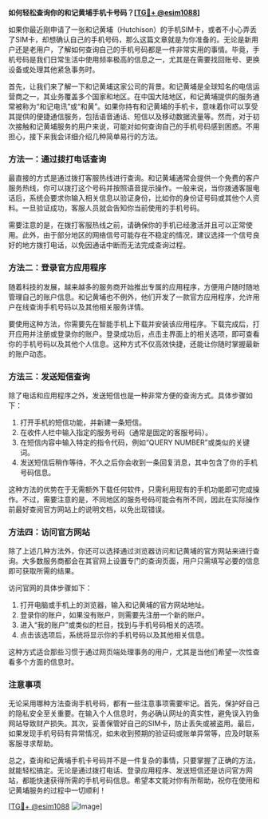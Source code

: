 **如何轻松查询你的和记黄埔手机卡号码？[[TG💪+ @esim1088](https://t.me/s/esim1088)]**

如果你最近刚申请了一张和记黄埔（Hutchison）的手机SIM卡，或者不小心弄丢了SIM卡，却想确认自己的手机号码，那么这篇文章就是为你准备的。无论是新用户还是老用户，了解如何查询自己的手机号码都是一件非常实用的事情。毕竟，手机号码是我们日常生活中使用频率极高的信息之一，尤其是在需要找回账号、更换设备或处理其他紧急事务时。

首先，让我们来了解一下和记黄埔这家公司的背景。和记黄埔是全球知名的电信运营商之一，其业务覆盖多个国家和地区。在中国大陆地区，和记黄埔提供的服务通常被称为“和记电讯”或“和黄”。如果你持有和记黄埔的手机卡，意味着你可以享受其提供的便捷通信服务，包括语音通话、短信以及移动数据流量等。然而，对于初次接触和记黄埔服务的用户来说，可能对如何查询自己的手机号码感到困惑。不用担心，接下来我会详细介绍几种简单易行的方法。

### 方法一：通过拨打电话查询

最直接的方式是通过拨打客服热线进行查询。和记黄埔通常会提供一个免费的客户服务热线，你可以拨打这个号码并按照语音提示操作。一般来说，当你拨通客服电话后，系统会要求你输入相关信息以验证身份，比如你的身份证号码或其他个人资料。一旦验证成功，客服人员就会告知你当前使用的手机号码。

需要注意的是，在拨打客服热线之前，请确保你的手机已经激活并且可以正常使用。此外，由于部分地区的网络信号可能存在不稳定的情况，建议选择一个信号良好的地方拨打电话，以免因通话中断而无法完成查询过程。

### 方法二：登录官方应用程序

随着科技的发展，越来越多的服务商开始推出专属的应用程序，方便用户随时随地管理自己的账户信息。和记黄埔也不例外，他们开发了一款官方应用程序，允许用户在线查询手机号码以及其他相关服务详情。

要使用这种方法，你需要先在智能手机上下载并安装该应用程序。下载完成后，打开应用并注册或登录你的账户。登录成功后，点击主界面上的相关选项，即可查看你的手机号码以及其他个人信息。这种方式不仅高效快捷，还能让你随时掌握最新的账户动态。

### 方法三：发送短信查询

除了电话和应用程序之外，发送短信也是一种非常方便的查询方式。具体步骤如下：

1. 打开手机的短信功能，并新建一条短信。
2. 在收件人栏中输入指定的服务号码（通常是固定的客服号码）。
3. 在短信内容中输入特定的指令代码，例如“QUERY NUMBER”或类似的关键词。
4. 发送短信后稍作等待，不久之后你会收到一条回复消息，其中包含了你的手机号码信息。

这种方法的优势在于无需额外下载任何软件，只需利用现有的手机功能即可完成操作。不过，需要注意的是，不同地区的服务号码可能会有所不同，因此在实际操作前最好查阅官方网站上的说明文档，以免出现错误。

### 方法四：访问官方网站

除了上述几种方法外，你还可以选择通过浏览器访问和记黄埔的官方网站来进行查询。大多数服务商都会在其官网上设置专门的查询页面，用户只需填写必要的信息即可获取所需的结果。

访问官网的具体步骤如下：

1. 打开电脑或手机上的浏览器，输入和记黄埔的官方网站地址。
2. 登录你的账户，如果没有账户，则需要先注册一个新的账户。
3. 进入“我的账户”或类似的栏目，找到与手机号码相关的选项。
4. 点击该选项后，系统将显示你的手机号码以及其他相关信息。

这种方式适合那些习惯于通过网页端处理事务的用户，尤其是当他们希望一次性查看多个方面的信息时。

### 注意事项

无论采用哪种方法查询手机号码，都有一些注意事项需要牢记。首先，保护好自己的隐私安全至关重要。在输入个人信息时，务必确认网址的真实性，避免误入钓鱼网站导致财产损失。其次，妥善保管好自己的SIM卡，防止丢失或被盗用。最后，如果发现手机号码有异常情况，如未收到预期的验证码或账单异常等，应及时联系客服寻求帮助。

总之，查询和记黄埔手机卡号码并不是一件复杂的事情，只要掌握了正确的方法，就能轻松搞定。无论是通过拨打电话、登录应用程序、发送短信还是访问官方网站，都能快速获得所需的手机号码信息。希望本文能对你有所帮助，祝你在使用和记黄埔服务的过程中一切顺利！

[[TG💪+ @esim1088](https://t.me/s/esim1088) ![Image](https://i.postimg.cc/4NQfJmqS/Snipaste-2025-05-13-00-14-12.png)]